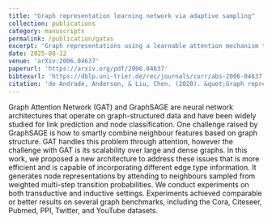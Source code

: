```yaml
---
title: "Graph representation learning network via adaptive sampling"
collection: publications
category: manuscripts
permalink: /publication/gatas
excerpt: 'Graph representations using a learnable attention mechanism to sample the neighbourhood of a graph.'
date: 2025-08-12
venue: 'arXiv:2006.04637'
paperurl: 'https://arxiv.org/pdf/2006.04637'
bibtexurl: 'https://dblp.uni-trier.de/rec/journals/corr/abs-2006-04637.bib'
citation: 'de Andrade, Anderson, & Liu, Chen. (2020). &quot;Graph representation learning network via adaptive sampling.&quot; <i>arXiv:2006.04637</i>.'
---
```

Graph Attention Network (GAT) and GraphSAGE are neural network architectures that operate on graph-structured data and have been widely studied for link prediction and node classification. One challenge raised by GraphSAGE is how to smartly combine neighbour features based on graph structure. GAT handles this problem through attention, however the challenge with GAT is its scalability over large and dense graphs. In this work, we proposed a new architecture to address these issues that is more efficient and is capable of incorporating different edge type information. It generates node representations by attending to neighbours sampled from weighted multi-step transition probabilities. We conduct experiments on both transductive and inductive settings. Experiments achieved comparable or better results on several graph benchmarks, including the Cora, Citeseer, Pubmed, PPI, Twitter, and YouTube datasets.
